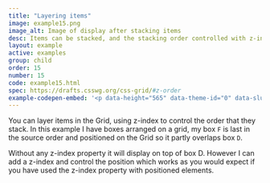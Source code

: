 ```yaml
---
title: "Layering items"
image: example15.png
image_alt: Image of display after stacking items
desc: Items can be stacked, and the stacking order controlled with z-index
layout: example
active: examples
group: child
order: 15
number: 15
code: example15.html 
spec: https://drafts.csswg.org/css-grid/#z-order
example-codepen-embed: '<p data-height="565" data-theme-id="0" data-slug-hash="KpOwQW" data-default-tab="result" data-user="rachelandrew" class="codepen">See the Pen <a href="http://codepen.io/rachelandrew/pen/KpOwQW/">Grid by Example 15: Layering items</a> by rachelandrew (<a href="http://codepen.io/rachelandrew">@rachelandrew</a>) on <a href="http://codepen.io">CodePen</a>.</p>'
---
```


You can layer items in the Grid, using z-index to control the order that they stack. In this example I have boxes arranged on a grid, my box `F` is last in the source order and positioned on the Grid so it partly overlaps box `D`.

Without any z-index property it will display on top of box D. However I can add a z-index and control the position which works as you would expect if you have used the z-index property with positioned elements.
